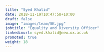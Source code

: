 ```yaml
---
title: "Syed Khalid"
date: 2018-11-19T10:47:58+10:00
draft: false
image: "images/team/SK.jpg"
jobtitle: "Equality and Diversity Officer"
linkedinurl: syed.khalid@new.ox.ac.uk
promoted: true
weight: 18
---
```

